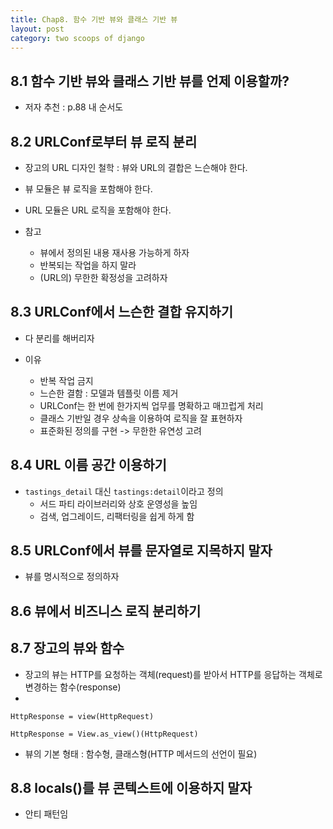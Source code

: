 ```yaml
---
title: Chap8. 함수 기반 뷰와 클래스 기반 뷰
layout: post
category: two scoops of django
---
```

## 8.1 함수 기반 뷰와 클래스 기반 뷰를 언제 이용할까?
- 저자 추천 : p.88 내 순서도

## 8.2 URLConf로부터 뷰 로직 분리
- 장고의 URL 디자인 철학 : 뷰와 URL의 결합은 느슨해야 한다.
- 뷰 모듈은 뷰 로직을 포함해야 한다.
- URL 모듈은 URL 로직을 포함해야 한다.

- 참고
  - 뷰에서 정의된 내용 재사용 가능하게 하자
  - 반복되는 작업을 하지 말라
  - (URL의) 무한한 확정성을 고려하자

## 8.3 URLConf에서 느슨한 결합 유지하기
- 다 분리를 해버리자

- 이유
  - 반복 작업 금지
  - 느슨한 결함 : 모델과 템플릿 이름 제거
  - URLConf는 한 번에 한가지씩 업무를 명확하고 매끄럽게 처리
  - 클래스 기반일 경우 상속을 이용하여 로직을 잘 표현하자
  - 표준화된 정의를 구현 -> 무한한 유연성 고려

## 8.4 URL 이름 공간 이용하기
- `tastings_detail` 대신 `tastings:detail`이라고 정의
  - 서드 파티 라이브러리와 상호 운영성을 높임
  - 검색, 업그레이드, 리팩터링을 쉽게 하게 함

## 8.5 URLConf에서 뷰를 문자열로 지목하지 말자
- 뷰를 명시적으로 정의하자

## 8.6 뷰에서 비즈니스 로직 분리하기

## 8.7 장고의 뷰와 함수
- 장고의 뷰는 HTTP를 요청하는 객체(request)를 받아서 HTTP를 응답하는 객체로 변경하는 함수(response)
-
```
HttpResponse = view(HttpRequest)

HttpResponse = View.as_view()(HttpRequest)
```
- 뷰의 기본 형태 : 함수형, 클래스형(HTTP 메서드의 선언이 필요)

## 8.8 locals()를 뷰 콘텍스트에 이용하지 말자
- 안티 패턴임
